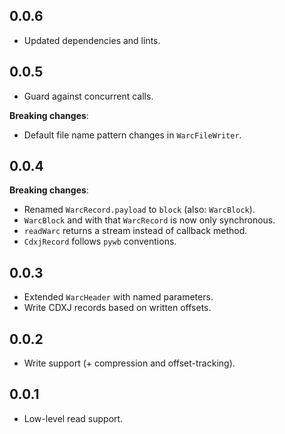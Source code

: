 ## 0.0.6

- Updated dependencies and lints.

## 0.0.5

- Guard against concurrent calls.

**Breaking changes**:
- Default file name pattern changes in `WarcFileWriter`.

## 0.0.4

**Breaking changes**:
- Renamed `WarcRecord.payload` to `block` (also: `WarcBlock`).
- `WarcBlock` and with that `WarcRecord` is now only synchronous.
- `readWarc` returns a stream instead of callback method.
- `CdxjRecord` follows `pywb` conventions.

## 0.0.3

- Extended `WarcHeader` with named parameters.
- Write CDXJ records based on written offsets. 

## 0.0.2

- Write support (+ compression and offset-tracking).

## 0.0.1

- Low-level read support.
